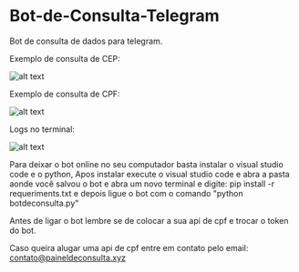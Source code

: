 # Bot-de-Consulta-Telegram
Bot de consulta de dados para telegram.

Exemplo de consulta de CEP:

![alt text](https://paineldeconsulta.xyz/imagens/imagemcep.png)

Exemplo de consulta de CPF:

![alt text](https://paineldeconsulta.xyz/imagens/imagemcpf.png)

Logs no terminal:

![alt text](https://paineldeconsulta.xyz/imagens/logsterminal.png)

Para deixar o bot online no seu computador basta instalar o visual studio code e o python, Apos instalar execute o visual studio code e abra a pasta aonde você salvou o bot e abra um novo terminal e digite: pip install -r requeriments.txt e depois ligue o bot com o comando "python botdeconsulta.py"

Antes de ligar o bot lembre se de colocar a sua api de cpf e trocar o token do bot.

Caso queira alugar uma api de cpf entre em contato pelo email: contato@paineldeconsulta.xyz
